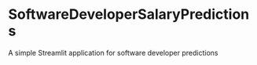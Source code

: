 # SoftwareDeveloperSalaryPredictions
A simple Streamlit application for software developer predictions

